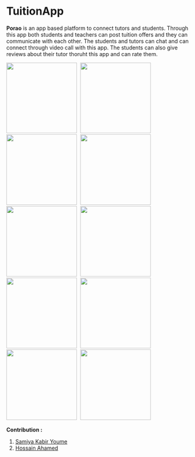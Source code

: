 # TuitionApp

**Porao** is an app based platform to connect tutors and students. Through this app both students and teachers can post tuition offers and they can communicate with each other. The students and tutors can chat and can connect through video call with this app. The students can also give reviews about their tutor thoruht this app and can rate them.

[<img src="porao.png" width="185" style="margin-right:5px;"/>](Splashscreen)
[<img src="signin.png" width="185" style="margin-right:5px;"/>](Signin)
[<img src="opt.png" width="185" style="margin-right:5px;"/>](Opt)
[<img src="reg.png" width="185" style="margin-right:5px;"/>](Registration)
[<img src="s_prof.png" width="185" style="margin-right:5px;"/>](Student)
[<img src="t_prof.png" width="185" style="margin-right:5px;"/>](Teacher)
[<img src="dashboard.png" width="185" style="margin-right:5px;"/>](Dashboard)
[<img src="newsfeed.png" width="185" style="margin-right:5px;"/>](Newsfeed)
[<img src="post.png" width="185" style="margin-right:5px;"/>](Post)
[<img src="review.png" width="185" style="margin-right:5px;"/>](Review)

**Contribution :**
1. [Samiya Kabir Youme](https://github.com/Youme01)
2. [Hossain Ahamed](https://github.com/ALVI0017)
